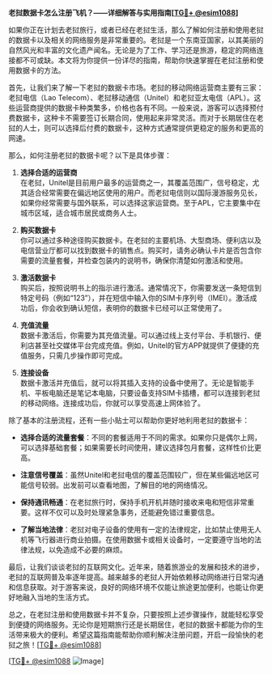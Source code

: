 **老挝数据卡怎么注册飞机？——详细解答与实用指南[[TG💪+ @esim1088](https://t.me/s/esim1088)]**

如果你正在计划去老挝旅行，或者已经在老挝生活，那么了解如何注册和使用老挝的数据卡以及相关的网络服务是非常重要的。老挝是一个东南亚国家，以其美丽的自然风光和丰富的文化遗产闻名。无论是为了工作、学习还是旅游，稳定的网络连接都不可或缺。本文将为你提供一份详尽的指南，帮助你快速掌握在老挝注册和使用数据卡的方法。

首先，让我们来了解一下老挝的数据卡市场。老挝的移动网络运营商主要有三家：老挝电信（Lao Telecom）、老挝移动通信（Unitel）和老挝亚太电信（APL）。这些运营商提供的数据卡种类繁多，价格也各有不同。一般来说，游客可以选择预付费数据卡，这种卡不需要签订长期合同，使用起来非常灵活。而对于长期居住在老挝的人士，则可以选择后付费的数据卡，这种方式通常提供更稳定的服务和更高的网速。

那么，如何注册老挝的数据卡呢？以下是具体步骤：

1. **选择合适的运营商**  
   在老挝，Unitel是目前用户最多的运营商之一，其覆盖范围广，信号稳定，尤其适合经常需要在偏远地区使用的用户。而老挝电信则以国际漫游服务见长，如果你经常需要与国外联系，可以选择这家运营商。至于APL，它主要集中在城市区域，适合城市居民或商务人士。

2. **购买数据卡**  
   你可以通过多种途径购买数据卡。在老挝的主要机场、大型商场、便利店以及电信营业厅都可以找到数据卡的销售点。购买时，请务必确认卡片是否包含你需要的流量套餐，并检查包装内的说明书，确保你清楚如何激活和使用。

3. **激活数据卡**  
   购买后，按照说明书上的指示进行激活。通常情况下，你需要发送一条短信到特定号码（例如“123”），并在短信中输入你的SIM卡序列号（IMEI）。激活成功后，你会收到确认短信，表明你的数据卡已经可以正常使用了。

4. **充值流量**  
   数据卡激活后，你需要为其充值流量。可以通过线上支付平台、手机银行、便利店甚至社交媒体平台完成充值。例如，Unitel的官方APP就提供了便捷的充值服务，只需几步操作即可完成。

5. **连接设备**  
   数据卡激活并充值后，就可以将其插入支持的设备中使用了。无论是智能手机、平板电脑还是笔记本电脑，只要设备支持SIM卡插槽，都可以连接到老挝的移动网络。连接成功后，你就可以享受高速上网体验了。

除了基本的注册流程，还有一些小贴士可以帮助你更好地利用老挝的数据卡：

- **选择合适的流量套餐**：不同的套餐适用于不同的需求。如果你只是偶尔上网，可以选择基础套餐；如果需要长时间使用，建议选择包月套餐，这样性价比更高。
  
- **注意信号覆盖**：虽然Unitel和老挝电信的覆盖范围较广，但在某些偏远地区可能信号较弱。出发前可以查看地图，了解目的地的网络情况。

- **保持通讯畅通**：在老挝旅行时，保持手机开机并随时接收来电和短信非常重要。这样不仅可以及时处理紧急事务，还能避免错过重要信息。

- **了解当地法律**：老挝对电子设备的使用有一定的法律规定，比如禁止使用无人机等飞行器进行商业拍摄。在使用数据卡或相关设备时，一定要遵守当地的法律法规，以免造成不必要的麻烦。

最后，让我们谈谈老挝的互联网文化。近年来，随着旅游业的发展和技术的进步，老挝的互联网普及率逐年提高。越来越多的老挝人开始依赖移动网络进行日常沟通和信息获取。对于游客来说，良好的网络环境不仅能让旅途更加便利，也能让你更好地融入当地的生活方式。

总之，在老挝注册和使用数据卡并不复杂，只要按照上述步骤操作，就能轻松享受到便捷的网络服务。无论你是短期旅行还是长期居住，老挝的数据卡都能为你的生活带来极大的便利。希望这篇指南能帮助你顺利解决注册问题，开启一段愉快的老挝之旅！[[TG💪+ @esim1088](https://t.me/s/esim1088)]

[[TG💪+ @esim1088](https://t.me/s/esim1088) ![Image](https://i.postimg.cc/4NQfJmqS/Snipaste-2025-05-13-00-14-12.png)]
